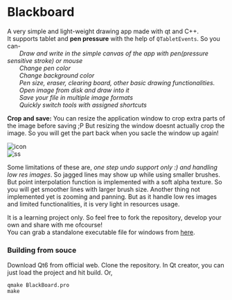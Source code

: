 # Blackboard
A very simple and light-weight drawing app made with qt and C++.  
It supports tablet and **pen pressure** with the help of `QTabletEvents`. So you can-  
        *Draw and write in the simple canvas of the app with pen(pressure sensitive stroke) or mouse*  
        *Change pen color*  
        *Change background color*  
        *Pen size, eraser, clearing board, other basic drawing functionalities.*  
        *Open image from disk and draw into it*  
        *Save your file in multiple image formats*  
        *Quickly switch tools with assigned shortcuts*  

**Crop and save:** You can resize the application window to crop extra parts of the image before saving ;P But resizing the window doesnt actually crop the image. So you will get the part back when you sacle the window up again!
  

![icon](https://user-images.githubusercontent.com/80115356/141755218-0f76e086-e1c2-4f89-ab3e-5b004f12d229.png)  
![ss](https://user-images.githubusercontent.com/80115356/141756973-5f2e6c5e-4c4d-4bb0-b28d-adc8dcdb8261.jpg)


Some limitations of these are, *one step undo support only :) and handling low res images*. So jagged lines may show up while using smaller brushes. But point interpolation function is implemented with a soft alpha texture. So you will get smoother lines with larger brush size. Another thing not implemented yet is zooming and panning.
But as it handle low res images and limited functionalities, it is very light in resources usage.  
  
It is a learning project only. So feel free to fork the repository, develop your own and share with me ofcourse!  
You can grab a standalone executable file for windows from [here](https://github.com/UnknownComplexity/Blackboard/releases/tag/v1.0).

### Building from souce
Download Qt6 from official web. Clone the repository. In Qt creator, you can just load the project and hit build. Or,
```
qmake BlackBoard.pro
make
```
